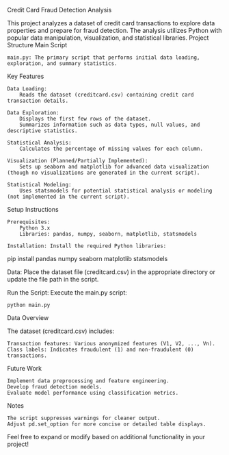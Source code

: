 Credit Card Fraud Detection Analysis

This project analyzes a dataset of credit card transactions to explore data properties and prepare for fraud detection. The analysis utilizes Python with popular data manipulation, visualization, and statistical libraries.
Project Structure
Main Script

    main.py: The primary script that performs initial data loading, exploration, and summary statistics.

Key Features

    Data Loading:
        Reads the dataset (creditcard.csv) containing credit card transaction details.

    Data Exploration:
        Displays the first few rows of the dataset.
        Summarizes information such as data types, null values, and descriptive statistics.

    Statistical Analysis:
        Calculates the percentage of missing values for each column.

    Visualization (Planned/Partially Implemented):
        Sets up seaborn and matplotlib for advanced data visualization (though no visualizations are generated in the current script).

    Statistical Modeling:
        Uses statsmodels for potential statistical analysis or modeling (not implemented in the current script).

Setup Instructions

    Prerequisites:
        Python 3.x
        Libraries: pandas, numpy, seaborn, matplotlib, statsmodels

    Installation: Install the required Python libraries:

pip install pandas numpy seaborn matplotlib statsmodels

Data: Place the dataset file (creditcard.csv) in the appropriate directory or update the file path in the script.

Run the Script: Execute the main.py script:

    python main.py

Data Overview

The dataset (creditcard.csv) includes:

    Transaction features: Various anonymized features (V1, V2, ..., Vn).
    Class labels: Indicates fraudulent (1) and non-fraudulent (0) transactions.

Future Work

    Implement data preprocessing and feature engineering.
    Develop fraud detection models.
    Evaluate model performance using classification metrics.

Notes

    The script suppresses warnings for cleaner output.
    Adjust pd.set_option for more concise or detailed table displays.

Feel free to expand or modify based on additional functionality in your project!
